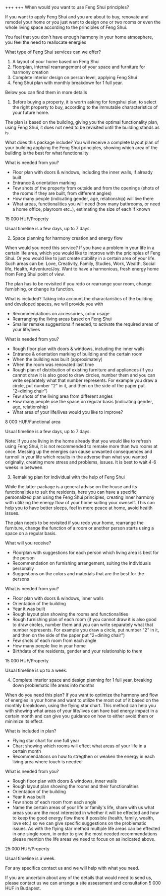 +++
+++
When would you want to use Feng Shui principles? 

If you want to apply Feng Shui and you are about to buy, renovate and remodel your home
or you just want to design one or two rooms or even the whole living space according to the principles of Feng Shui.

You feel that you don't have enough harmony in your home atmosphere, you feel the need to reallocate energies

What type of Feng Shui services can we offer? 
1. A layout of your home based on Feng Shui
2. Floorplan, internal rearrangement of your space and furniture for harmony creation
3. Complete interior design on person level, applying Feng Shui 
4. Feng Shui plan with monthly breakdown for 1 full year. 

Below you can find them in more details

1. Before buying a property, it is worth asking for fengshui plan, to select the right property to buy, according to the immutable characteristics of your future home.

The plan is based on the building, giving you the optimal functionality plan, using Feng Shui, it does not need to be revisited until the building stands as is. 

What does this package include? 
You will receive a complete layout plan of your building applying the Feng Shui principles, showing which area of the building is the best for what functionality

What is needed from you?
- Floor plan with doors & windows, including the inner walls, if already built
- Entrance & orientation marking
- Few shots of the property from outside and from the openings (shots of the rooms if they are built, from different angles)
- How many people (indicating gender, age, relationship) will live there
- What areas, functionalities you will need (how many bathrooms, or need a home office, playroom etc..), estimating the size of each if known

15 000 HUF/Property

Usual timeline is a few days, up to 7 days.

2. Space planning for harmony creation and energy flow

When would you need this service? 
If you have a problem in your life in a certain life area, which you would like to improve with the pricinples of Feng Shui. 
Or you would like to just create stability in a certain area of your life. Such areas can be: Love, Creativity, Family, Studies, Work, Wealth, Social life, Health, Adventure/Joy.
Want to have a harmonious, fresh energy home from Feng Shui point of view. 

The plan has to be revisited if you redo or rearrange your room, change furnishing, or change its function. 

What is included?
Taking into account the charactaristics of the building and developed spaces, we will provide you with 
- Recommendations on accessories, color usage 
- Rearranging the living areas based on Feng Shui
- Smaller remake suggestions if needed, to activate the required areas of your life/lives

What is needed from you? 
- Rough floor plan with doors & windows, including the inner walls
- Entrance & orientation marking of building and the certain room
- When the building was built (approximately)
- When the room was renovated last time
- Rough plan of distribution of existing furniture and appliances (if you cannot draw it is also good to draw circles, number them and you can write separately what that number represents. For example you draw a circle, put number "2" in it, and then on the side of the paper put "2=dining chair")
- Few shots of the living area from different angles
- How many people use the space on regular basis (indicating gender, age, relationship) 
- What area of your life/lives would you like to improve?

8 000 HUF/Functional area

Usual timeline is a few days, up to 7 days.

Note: If you are living in the home already that you would like to refresh using Feng Shui, it is not recommended to remake more than two rooms at once. Messing up the energies can cause unwanted consequences and turmoil in your life which results in the adverse than what you wanted originally, creating more stress and problems, issues.
It is best to wait 4-6 weeks in between.

3. Remaking plan for individual with the help of Feng Shui

While the latter package is a general advise on the house and its functionalities to suit the residents, here you can have a specific personalized plan using the Feng Shui principles, creating inner harmony with utilizing the energy flow of your home suiting your ownself. This can help you to have better sleeps, feel in more peace at home, avoid health issues.

The plan needs to be revisited if you redo your home, rearrange the furniture, change the function of a room or another person starts using a space on a regular basis.

What will you receive?
- Floorplan with suggestions for each person which living area is best for the person
- Recommendation on furnishing arrangement, suiting the individuals personally
- Suggestions on the colors and materials that are the best for the persons 


What is needed from you? 
- Floor plan with doors & windows, inner walls
- Orientation of the building
- Year it was built 
- Rough layout plan showing the rooms and functionalities
- Rough furnishing plan of each room (if you cannot draw it is also good to draw circles, number them and you can write separately what that number represents. For example you draw a circle, put number "2" in it, and then on the side of the paper put "2=dining chair")
- Few shots of each room from each angle
- How many people live in your home
- Birthdate of the residents, gender and your relationship to them

15 000 HUF/Property

Usual timeline is up to a week.

4. Complete interior space and design planning for 1 full year, breaking down problematic life areas into months

When do you need this plan?
If you want to optimize the harmony and flow of energies in your home and want to utilize the most out of it based on the monthly breakdown, using the flying star chart.
This method can help you with showing what areas of your life/lives can have bad energy impact in a certain month and can give you guidance on how to either avoid them or minimize its effect. 

What is included in plan? 
- Flying star chart for one full year
- Chart showing which rooms will effect what areas of your life in a certain month
- Recommendations on how to stregthen or weaken the energy in each living area where touch is needed

What is needed from you?
- Rough floor plan with doors & windows, inner walls
- Rough layout plan showing the rooms and their functionalities
- Orientation of the building
- Year it was built 
- Few shots of each room from each angle
- Name the certain areas of your life or family's life, share with us what areas you are the most interested in whether it will be effected and how to keep the good energy flow there if possible (health, family, wealth, love etc.) so we can give specific suggestions on the problematic issues. As with the flying star method multiple life areas can be effected in one single room, in order to give the most needed recommendations please mention the life areas we need to focus on as indicated above. 

25 000 HUF/Property

Usual timeline is a week.

For any specifics contact us and we will help with what you need. 

If you are uncertain about any of the details that would need to send us, please contact us we can arrange a site assessment and consultation 5 000 HUF in Budapest. 